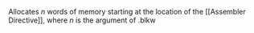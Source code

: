 Allocates $n$ words of memory starting at the location of the [[Assembler Directive]], where $n$ is the argument of .blkw